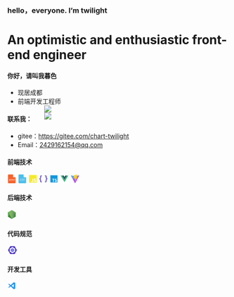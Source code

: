 ### hello，everyone. I’m twilight

# An optimistic and enthusiastic front-end engineer

#### 你好，请叫我暮色

- 现居成都
- 前端开发工程师
  <a><img align="right" width="420" src="https://github-readme-stats.vercel.app/api?username=arrive-Lee&bg_color=30,e96443,904e95&title_color=fff&text_color=fff&hide_border=true" /></a>
  <img align="right" width="420" src="https://github-readme-stats.vercel.app/api/top-langs/?username=arrive-Lee&layout=compact&bg_color=30,e96443,904e95&title_color=fff&text_color=fff&hide_border=true" />

#### 联系我：

- gitee：https://gitee.com/chart-twilight
- Email：2429162154@qq.com
  <a>

</a>

#### 前端技术

<code><img height="20" src="./img/Html.png" title="Html" /></code>
<code><img height="20" src="./img/Css.png" title="Html" /></code>
<code><img height="20" src="./img/JavaScript.png" title="Html" /></code>
<code><img height="20" src="./img/Less.png" title="Html" /></code>
<code><img height="20" src="./img/Typescript.png" title="Html" /></code>
<code><img height="20" src="./img/Vue.png" title="Html" /></code>
<code><img height="20" src="./img/Vite.png" title="Html" /></code>

#### 后端技术

<code><img height="20" src="./img/Node.png" title="Html" /></code>

#### 代码规范

<code><img height="20" src="./img/Eslint.png" title="Html" /></code>

#### 开发工具

<code><img height="20" src="./img/Vscode.png" title="Html" /></code>

